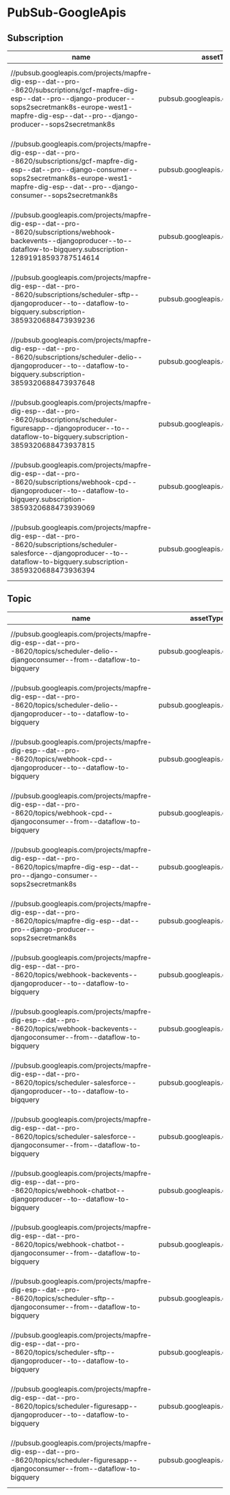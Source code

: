 # PubSub-GoogleApis

## Subscription

| name                                                                                                                                                                                                                     | assetType                          | project               | displayName                                                                                                                                                                                      | location | organization              | parentFullResourceName                                                        | parentAssetType                             |
| ------------------------------------------------------------------------------------------------------------------------------------------------------------------------------------------------------------------------ | ---------------------------------- | --------------------- | ------------------------------------------------------------------------------------------------------------------------------------------------------------------------------------------------ | -------- | ------------------------- | ----------------------------------------------------------------------------- | ------------------------------------------- |
| //pubsub.googleapis.com/projects/mapfre-dig-esp--dat--pro--8620/subscriptions/gcf-mapfre-dig-esp--dat--pro--django-producer--sops2secretmank8s-europe-west1-mapfre-dig-esp--dat--pro--django-producer--sops2secretmank8s | pubsub.googleapis.com/Subscription | projects/147054572341 | projects/mapfre-dig-esp--dat--pro--8620/subscriptions/gcf-mapfre-dig-esp--dat--pro--django-producer--sops2secretmank8s-europe-west1-mapfre-dig-esp--dat--pro--django-producer--sops2secretmank8s | global   | organizations/62664342784 | //cloudresourcemanager.googleapis.com/projects/mapfre-dig-esp--dat--pro--8620 | cloudresourcemanager.googleapis.com/Project |
| //pubsub.googleapis.com/projects/mapfre-dig-esp--dat--pro--8620/subscriptions/gcf-mapfre-dig-esp--dat--pro--django-consumer--sops2secretmank8s-europe-west1-mapfre-dig-esp--dat--pro--django-consumer--sops2secretmank8s | pubsub.googleapis.com/Subscription | projects/147054572341 | projects/mapfre-dig-esp--dat--pro--8620/subscriptions/gcf-mapfre-dig-esp--dat--pro--django-consumer--sops2secretmank8s-europe-west1-mapfre-dig-esp--dat--pro--django-consumer--sops2secretmank8s | global   | organizations/62664342784 | //cloudresourcemanager.googleapis.com/projects/mapfre-dig-esp--dat--pro--8620 | cloudresourcemanager.googleapis.com/Project |
| //pubsub.googleapis.com/projects/mapfre-dig-esp--dat--pro--8620/subscriptions/webhook-backevents--djangoproducer--to--dataflow-to-bigquery.subscription-12891918593787514614                                             | pubsub.googleapis.com/Subscription | projects/147054572341 | projects/mapfre-dig-esp--dat--pro--8620/subscriptions/webhook-backevents--djangoproducer--to--dataflow-to-bigquery.subscription-12891918593787514614                                             | global   | organizations/62664342784 | //cloudresourcemanager.googleapis.com/projects/mapfre-dig-esp--dat--pro--8620 | cloudresourcemanager.googleapis.com/Project |
| //pubsub.googleapis.com/projects/mapfre-dig-esp--dat--pro--8620/subscriptions/scheduler-sftp--djangoproducer--to--dataflow-to-bigquery.subscription-3859320688473939236                                                  | pubsub.googleapis.com/Subscription | projects/147054572341 | projects/mapfre-dig-esp--dat--pro--8620/subscriptions/scheduler-sftp--djangoproducer--to--dataflow-to-bigquery.subscription-3859320688473939236                                                  | global   | organizations/62664342784 | //cloudresourcemanager.googleapis.com/projects/mapfre-dig-esp--dat--pro--8620 | cloudresourcemanager.googleapis.com/Project |
| //pubsub.googleapis.com/projects/mapfre-dig-esp--dat--pro--8620/subscriptions/scheduler-delio--djangoproducer--to--dataflow-to-bigquery.subscription-3859320688473937648                                                 | pubsub.googleapis.com/Subscription | projects/147054572341 | projects/mapfre-dig-esp--dat--pro--8620/subscriptions/scheduler-delio--djangoproducer--to--dataflow-to-bigquery.subscription-3859320688473937648                                                 | global   | organizations/62664342784 | //cloudresourcemanager.googleapis.com/projects/mapfre-dig-esp--dat--pro--8620 | cloudresourcemanager.googleapis.com/Project |
| //pubsub.googleapis.com/projects/mapfre-dig-esp--dat--pro--8620/subscriptions/scheduler-figuresapp--djangoproducer--to--dataflow-to-bigquery.subscription-3859320688473937815                                            | pubsub.googleapis.com/Subscription | projects/147054572341 | projects/mapfre-dig-esp--dat--pro--8620/subscriptions/scheduler-figuresapp--djangoproducer--to--dataflow-to-bigquery.subscription-3859320688473937815                                            | global   | organizations/62664342784 | //cloudresourcemanager.googleapis.com/projects/mapfre-dig-esp--dat--pro--8620 | cloudresourcemanager.googleapis.com/Project |
| //pubsub.googleapis.com/projects/mapfre-dig-esp--dat--pro--8620/subscriptions/webhook-cpd--djangoproducer--to--dataflow-to-bigquery.subscription-3859320688473939069                                                     | pubsub.googleapis.com/Subscription | projects/147054572341 | projects/mapfre-dig-esp--dat--pro--8620/subscriptions/webhook-cpd--djangoproducer--to--dataflow-to-bigquery.subscription-3859320688473939069                                                     | global   | organizations/62664342784 | //cloudresourcemanager.googleapis.com/projects/mapfre-dig-esp--dat--pro--8620 | cloudresourcemanager.googleapis.com/Project |
| //pubsub.googleapis.com/projects/mapfre-dig-esp--dat--pro--8620/subscriptions/scheduler-salesforce--djangoproducer--to--dataflow-to-bigquery.subscription-3859320688473936394                                            | pubsub.googleapis.com/Subscription | projects/147054572341 | projects/mapfre-dig-esp--dat--pro--8620/subscriptions/scheduler-salesforce--djangoproducer--to--dataflow-to-bigquery.subscription-3859320688473936394                                            | global   | organizations/62664342784 | //cloudresourcemanager.googleapis.com/projects/mapfre-dig-esp--dat--pro--8620 | cloudresourcemanager.googleapis.com/Project |

## Topic

| name                                                                                                                                    | assetType                   | project               | displayName                                                                                                     | location | organization              | parentFullResourceName                                                        | parentAssetType                             |
| --------------------------------------------------------------------------------------------------------------------------------------- | --------------------------- | --------------------- | --------------------------------------------------------------------------------------------------------------- | -------- | ------------------------- | ----------------------------------------------------------------------------- | ------------------------------------------- |
| //pubsub.googleapis.com/projects/mapfre-dig-esp--dat--pro--8620/topics/scheduler-delio--djangoconsumer--from--dataflow-to-bigquery      | pubsub.googleapis.com/Topic | projects/147054572341 | projects/mapfre-dig-esp--dat--pro--8620/topics/scheduler-delio--djangoconsumer--from--dataflow-to-bigquery      | global   | organizations/62664342784 | //cloudresourcemanager.googleapis.com/projects/mapfre-dig-esp--dat--pro--8620 | cloudresourcemanager.googleapis.com/Project |
| //pubsub.googleapis.com/projects/mapfre-dig-esp--dat--pro--8620/topics/scheduler-delio--djangoproducer--to--dataflow-to-bigquery        | pubsub.googleapis.com/Topic | projects/147054572341 | projects/mapfre-dig-esp--dat--pro--8620/topics/scheduler-delio--djangoproducer--to--dataflow-to-bigquery        | global   | organizations/62664342784 | //cloudresourcemanager.googleapis.com/projects/mapfre-dig-esp--dat--pro--8620 | cloudresourcemanager.googleapis.com/Project |
| //pubsub.googleapis.com/projects/mapfre-dig-esp--dat--pro--8620/topics/webhook-cpd--djangoproducer--to--dataflow-to-bigquery            | pubsub.googleapis.com/Topic | projects/147054572341 | projects/mapfre-dig-esp--dat--pro--8620/topics/webhook-cpd--djangoproducer--to--dataflow-to-bigquery            | global   | organizations/62664342784 | //cloudresourcemanager.googleapis.com/projects/mapfre-dig-esp--dat--pro--8620 | cloudresourcemanager.googleapis.com/Project |
| //pubsub.googleapis.com/projects/mapfre-dig-esp--dat--pro--8620/topics/webhook-cpd--djangoconsumer--from--dataflow-to-bigquery          | pubsub.googleapis.com/Topic | projects/147054572341 | projects/mapfre-dig-esp--dat--pro--8620/topics/webhook-cpd--djangoconsumer--from--dataflow-to-bigquery          | global   | organizations/62664342784 | //cloudresourcemanager.googleapis.com/projects/mapfre-dig-esp--dat--pro--8620 | cloudresourcemanager.googleapis.com/Project |
| //pubsub.googleapis.com/projects/mapfre-dig-esp--dat--pro--8620/topics/mapfre-dig-esp--dat--pro--django-consumer--sops2secretmank8s     | pubsub.googleapis.com/Topic | projects/147054572341 | projects/mapfre-dig-esp--dat--pro--8620/topics/mapfre-dig-esp--dat--pro--django-consumer--sops2secretmank8s     | global   | organizations/62664342784 | //cloudresourcemanager.googleapis.com/projects/mapfre-dig-esp--dat--pro--8620 | cloudresourcemanager.googleapis.com/Project |
| //pubsub.googleapis.com/projects/mapfre-dig-esp--dat--pro--8620/topics/mapfre-dig-esp--dat--pro--django-producer--sops2secretmank8s     | pubsub.googleapis.com/Topic | projects/147054572341 | projects/mapfre-dig-esp--dat--pro--8620/topics/mapfre-dig-esp--dat--pro--django-producer--sops2secretmank8s     | global   | organizations/62664342784 | //cloudresourcemanager.googleapis.com/projects/mapfre-dig-esp--dat--pro--8620 | cloudresourcemanager.googleapis.com/Project |
| //pubsub.googleapis.com/projects/mapfre-dig-esp--dat--pro--8620/topics/webhook-backevents--djangoproducer--to--dataflow-to-bigquery     | pubsub.googleapis.com/Topic | projects/147054572341 | projects/mapfre-dig-esp--dat--pro--8620/topics/webhook-backevents--djangoproducer--to--dataflow-to-bigquery     | global   | organizations/62664342784 | //cloudresourcemanager.googleapis.com/projects/mapfre-dig-esp--dat--pro--8620 | cloudresourcemanager.googleapis.com/Project |
| //pubsub.googleapis.com/projects/mapfre-dig-esp--dat--pro--8620/topics/webhook-backevents--djangoconsumer--from--dataflow-to-bigquery   | pubsub.googleapis.com/Topic | projects/147054572341 | projects/mapfre-dig-esp--dat--pro--8620/topics/webhook-backevents--djangoconsumer--from--dataflow-to-bigquery   | global   | organizations/62664342784 | //cloudresourcemanager.googleapis.com/projects/mapfre-dig-esp--dat--pro--8620 | cloudresourcemanager.googleapis.com/Project |
| //pubsub.googleapis.com/projects/mapfre-dig-esp--dat--pro--8620/topics/scheduler-salesforce--djangoproducer--to--dataflow-to-bigquery   | pubsub.googleapis.com/Topic | projects/147054572341 | projects/mapfre-dig-esp--dat--pro--8620/topics/scheduler-salesforce--djangoproducer--to--dataflow-to-bigquery   | global   | organizations/62664342784 | //cloudresourcemanager.googleapis.com/projects/mapfre-dig-esp--dat--pro--8620 | cloudresourcemanager.googleapis.com/Project |
| //pubsub.googleapis.com/projects/mapfre-dig-esp--dat--pro--8620/topics/scheduler-salesforce--djangoconsumer--from--dataflow-to-bigquery | pubsub.googleapis.com/Topic | projects/147054572341 | projects/mapfre-dig-esp--dat--pro--8620/topics/scheduler-salesforce--djangoconsumer--from--dataflow-to-bigquery | global   | organizations/62664342784 | //cloudresourcemanager.googleapis.com/projects/mapfre-dig-esp--dat--pro--8620 | cloudresourcemanager.googleapis.com/Project |
| //pubsub.googleapis.com/projects/mapfre-dig-esp--dat--pro--8620/topics/webhook-chatbot--djangoproducer--to--dataflow-to-bigquery        | pubsub.googleapis.com/Topic | projects/147054572341 | projects/mapfre-dig-esp--dat--pro--8620/topics/webhook-chatbot--djangoproducer--to--dataflow-to-bigquery        | global   | organizations/62664342784 | //cloudresourcemanager.googleapis.com/projects/mapfre-dig-esp--dat--pro--8620 | cloudresourcemanager.googleapis.com/Project |
| //pubsub.googleapis.com/projects/mapfre-dig-esp--dat--pro--8620/topics/webhook-chatbot--djangoconsumer--from--dataflow-to-bigquery      | pubsub.googleapis.com/Topic | projects/147054572341 | projects/mapfre-dig-esp--dat--pro--8620/topics/webhook-chatbot--djangoconsumer--from--dataflow-to-bigquery      | global   | organizations/62664342784 | //cloudresourcemanager.googleapis.com/projects/mapfre-dig-esp--dat--pro--8620 | cloudresourcemanager.googleapis.com/Project |
| //pubsub.googleapis.com/projects/mapfre-dig-esp--dat--pro--8620/topics/scheduler-sftp--djangoconsumer--from--dataflow-to-bigquery       | pubsub.googleapis.com/Topic | projects/147054572341 | projects/mapfre-dig-esp--dat--pro--8620/topics/scheduler-sftp--djangoconsumer--from--dataflow-to-bigquery       | global   | organizations/62664342784 | //cloudresourcemanager.googleapis.com/projects/mapfre-dig-esp--dat--pro--8620 | cloudresourcemanager.googleapis.com/Project |
| //pubsub.googleapis.com/projects/mapfre-dig-esp--dat--pro--8620/topics/scheduler-sftp--djangoproducer--to--dataflow-to-bigquery         | pubsub.googleapis.com/Topic | projects/147054572341 | projects/mapfre-dig-esp--dat--pro--8620/topics/scheduler-sftp--djangoproducer--to--dataflow-to-bigquery         | global   | organizations/62664342784 | //cloudresourcemanager.googleapis.com/projects/mapfre-dig-esp--dat--pro--8620 | cloudresourcemanager.googleapis.com/Project |
| //pubsub.googleapis.com/projects/mapfre-dig-esp--dat--pro--8620/topics/scheduler-figuresapp--djangoproducer--to--dataflow-to-bigquery   | pubsub.googleapis.com/Topic | projects/147054572341 | projects/mapfre-dig-esp--dat--pro--8620/topics/scheduler-figuresapp--djangoproducer--to--dataflow-to-bigquery   | global   | organizations/62664342784 | //cloudresourcemanager.googleapis.com/projects/mapfre-dig-esp--dat--pro--8620 | cloudresourcemanager.googleapis.com/Project |
| //pubsub.googleapis.com/projects/mapfre-dig-esp--dat--pro--8620/topics/scheduler-figuresapp--djangoconsumer--from--dataflow-to-bigquery | pubsub.googleapis.com/Topic | projects/147054572341 | projects/mapfre-dig-esp--dat--pro--8620/topics/scheduler-figuresapp--djangoconsumer--from--dataflow-to-bigquery | global   | organizations/62664342784 | //cloudresourcemanager.googleapis.com/projects/mapfre-dig-esp--dat--pro--8620 | cloudresourcemanager.googleapis.com/Project |